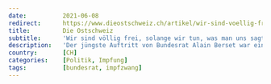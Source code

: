 ```yaml
---
date:          2021-06-08
redirect:      https://www.dieostschweiz.ch/artikel/wir-sind-voellig-frei-solange-wir-tun-was-man-uns-sagt-9YLkQoD
title:         Die Ostschweiz
subtitle:      'Wir sind völlig frei, solange wir tun, was man uns sagt'
description:   'Der jüngste Auftritt von Bundesrat Alain Berset war ein Husarenstück der verbalen Kommunikation. Selbst wenn man seine Sprachbarriere begünstigend einrechnet: Was der Innenminister jüngst gesagt hat, macht beim besten Willen keinen Sinn.'
country:       [CH]
categories:    [Politik, Impfung]
tags:          [bundesrat, impfzwang]
---
```

